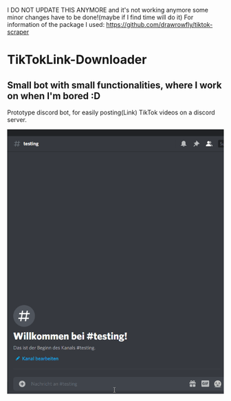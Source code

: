 I DO NOT UPDATE THIS ANYMORE and it's not working anymore some minor changes have to be done!(maybe if I find time will do it)
For information of the package I used: https://github.com/drawrowfly/tiktok-scraper  

# TikTokLink-Downloader

## Small bot with small functionalities, where I work on when I'm bored :D

Prototype discord bot, for easily posting(Link) TikTok videos on a discord server.

![](showcase.gif)
